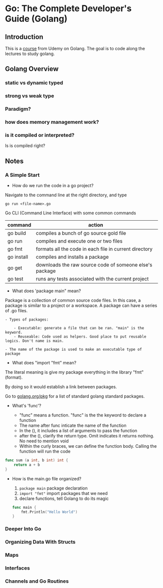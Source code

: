 # Go: The Complete Developer's Guide (Golang)

## Introduction
This is a [course](https://www.udemy.com/course/go-the-complete-developers-guide) from Udemy on Golang. The goal is to code along the lectures to study golang. 

## Golang Overview

### static vs dynamic typed

### strong vs weak type

### Paradigm? 

### how does memory management work? 

### is it compiled or interpreted? 

Is is compiled right? 

## Notes

### A Simple Start

- How do we run the code in a go project? 

Navigate to the command line at the right directory, and type

```shell
go run <file-name>.go
```
Go CLI (Command Line Interface) with some common commands

| command    | action                                                  |
| ---------- | ------------------------------------------------------- |
| go build   | compiles a bunch of go source gold file                 |
| go run     | compiles and execute one or two files                   |
| go fmt     | formats all the code in each file in current directory  |
| go install | compiles and installs a package                         |
| go get     | downloads the raw source code of someone else's package |
| go test    | runs any tests associated with the current project      |

- What does 'package main" mean? 

Package is a collection of common source code files. In this case, a package is similar to a project or a workspace. A package can have a series of .go files. 

    - Types of packages: 

        - Executable: generate a file that can be ran. "main" is the keyword.
        - Reuseable: Code used as helpers. Good place to put reusable logics. Don't name is main. 

    - The name of the package is used to make an executable type of package

- What does "import "fmt" mean? 

The literal meaning is give my package everything in the library "fmt" (format). 

By doing so it would establish a link between packages. 

Go to [golang.org/pkg](kttps://golang.org/pkg) for a list of standard golang standard packages. 

- What's 'func'? 

    - "func" means a function. "func" is the the keyword to declare a function
    - The name after func inticate the name of the function 
    - In the (), it includes a list of arguments to pass the function
    - after the (), clarify the return type. Omit indicates it returns nothing. No need to mention void
    - Within the curly braces, we can define the function body. Calling the function will run the code

```go
func sum (a int, b int) int {
    return a + b
}
```

- How is the main.go file organized? 

    1. ```package main``` package declaration
    2. ```import "fmt"```  import packages that we need
    3. declare functions, tell Golang to do its magic
    ```go 
    func main {
        fmt.Println("Hello World")
    }
    ```

### Deeper Into Go



### Organizing Data With Structs

### Maps

### Interfaces

### Channels and Go Routines 

